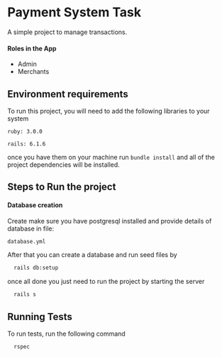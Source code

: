 # Payment System Task

A simple project to manage transactions.

#### Roles in the App

- Admin
- Merchants

## Environment requirements

To run this project, you will need to add the following libraries to your system

`ruby: 3.0.0`

`rails: 6.1.6`

once you have them on your machine run `bundle install` and all of the project dependencies will be installed.

## Steps to Run the project

#### Database creation

Create make sure you have postgresql installed and provide details of database in file:

```bash
database.yml
```

After that you can create a database and run seed files by

```bash
  rails db:setup
```

once all done you just need to run the project by starting the server

```bash
  rails s
```

## Running Tests

To run tests, run the following command

```bash
  rspec
```
